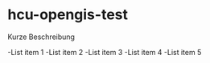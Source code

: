 # hcu-opengis-test
Kurze Beschreibung

-List item 1
-List item 2
-List item 3
-List item 4
-List item 5